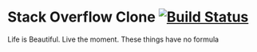 # Stack Overflow Clone [![Build Status](https://travis-ci.org/josenriagu/furry-winner.svg?branch=master)](https://travis-ci.org/josenriagu/furry-winner)
Life is Beautiful. Live the moment. These things have no formula
